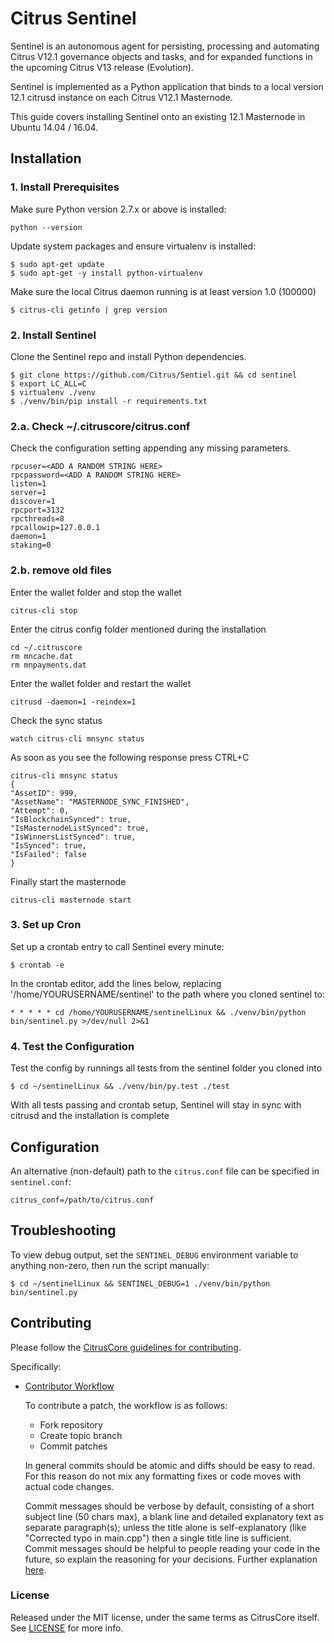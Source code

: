 # Citrus Sentinel


Sentinel is an autonomous agent for persisting, processing and automating Citrus V12.1 governance objects and tasks, and for expanded functions in the upcoming Citrus V13 release (Evolution).

Sentinel is implemented as a Python application that binds to a local version 12.1 citrusd instance on each Citrus V12.1 Masternode.

This guide covers installing Sentinel onto an existing 12.1 Masternode in Ubuntu 14.04 / 16.04.

## Installation

### 1. Install Prerequisites

Make sure Python version 2.7.x or above is installed:

    python --version

Update system packages and ensure virtualenv is installed:

    $ sudo apt-get update
    $ sudo apt-get -y install python-virtualenv

Make sure the local Citrus daemon running is at least version 1.0 (100000)

    $ citrus-cli getinfo | grep version

### 2. Install Sentinel

Clone the Sentinel repo and install Python dependencies.

    $ git clone https://github.com/Citrus/Sentiel.git && cd sentinel
    $ export LC_ALL=C
    $ virtualenv ./venv
    $ ./venv/bin/pip install -r requirements.txt


### 2.a. Check ~/.citruscore/citrus.conf

Check the configuration setting appending any missing parameters.

    rpcuser=<ADD A RANDOM STRING HERE>
    rpcpassword=<ADD A RANDOM STRING HERE>
    listen=1
    server=1
    discover=1
    rpcport=3132
    rpcthreads=8
    rpcallowip=127.0.0.1
    daemon=1
    staking=0


### 2.b. remove old files
Enter the wallet folder and stop the wallet

    citrus-cli stop

Enter the citrus config folder mentioned during the installation

    cd ~/.citruscore
    rm mncache.dat
    rm mnpayments.dat

Enter the wallet folder and restart the wallet

    citrusd -daemon=1 -reindex=1

Check the sync status

    watch citrus-cli mnsync status

As soon as you see the following response press CTRL+C

    citrus-cli mnsync status
    {
    "AssetID": 999,
    "AssetName": "MASTERNODE_SYNC_FINISHED",
    "Attempt": 0,
    "IsBlockchainSynced": true,
    "IsMasternodeListSynced": true,
    "IsWinnersListSynced": true,
    "IsSynced": true,
    "IsFailed": false
    }

Finally start the masternode

    citrus-cli masternode start


### 3. Set up Cron

Set up a crontab entry to call Sentinel every minute:

    $ crontab -e

In the crontab editor, add the lines below, replacing '/home/YOURUSERNAME/sentinel' to the path where you cloned sentinel to:

    * * * * * cd /home/YOURUSERNAME/sentinelLinux && ./venv/bin/python bin/sentinel.py >/dev/null 2>&1

### 4. Test the Configuration

Test the config by runnings all tests from the sentinel folder you cloned into

    $ cd ~/sentinelLinux && ./venv/bin/py.test ./test

With all tests passing and crontab setup, Sentinel will stay in sync with citrusd and the installation is complete

## Configuration

An alternative (non-default) path to the `citrus.conf` file can be specified in `sentinel.conf`:

    citrus_conf=/path/to/citrus.conf

## Troubleshooting

To view debug output, set the `SENTINEL_DEBUG` environment variable to anything non-zero, then run the script manually:

    $ cd ~/sentinelLinux && SENTINEL_DEBUG=1 ./venv/bin/python bin/sentinel.py

## Contributing

Please follow the [CitrusCore guidelines for contributing](https://github.com/citruspay/citrus/blob/v0.12.1.x/CONTRIBUTING.md).

Specifically:

* [Contributor Workflow](https://github.com/citruspay/citrus/blob/v1.0.0/CONTRIBUTING.md#contributor-workflow)

    To contribute a patch, the workflow is as follows:

    * Fork repository
    * Create topic branch
    * Commit patches

    In general commits should be atomic and diffs should be easy to read. For this reason do not mix any formatting fixes or code moves with actual code changes.

    Commit messages should be verbose by default, consisting of a short subject line (50 chars max), a blank line and detailed explanatory text as separate paragraph(s); unless the title alone is self-explanatory (like "Corrected typo in main.cpp") then a single title line is sufficient. Commit messages should be helpful to people reading your code in the future, so explain the reasoning for your decisions. Further explanation [here](http://chris.beams.io/posts/git-commit/).

### License

Released under the MIT license, under the same terms as CitrusCore itself. See [LICENSE](LICENSE) for more info.

